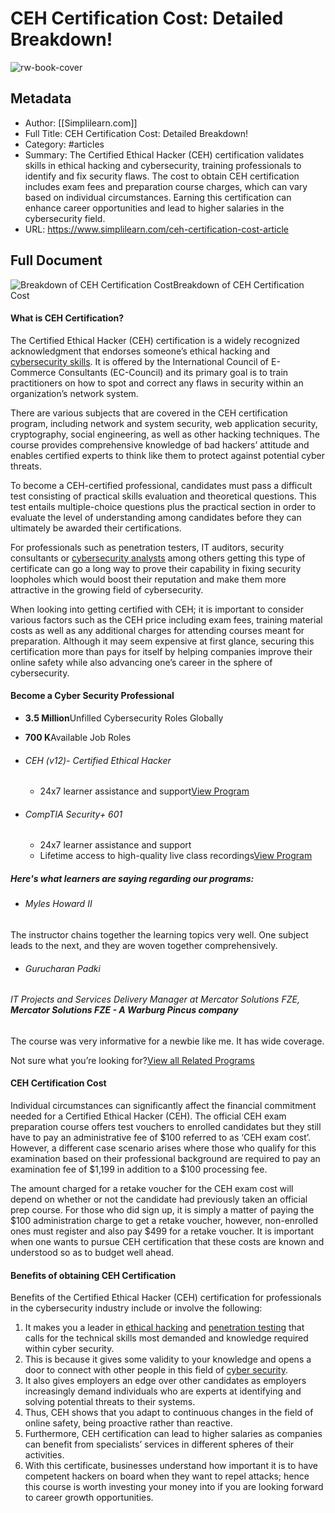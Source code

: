 # CEH Certification Cost: Detailed Breakdown!

![rw-book-cover](https://www.simplilearn.com/ice9/free_resources_article_thumb/CEH_certificationcost.jpg)

## Metadata
- Author: [[Simplilearn.com]]
- Full Title: CEH Certification Cost: Detailed Breakdown!
- Category: #articles
- Summary: The Certified Ethical Hacker (CEH) certification validates skills in ethical hacking and cybersecurity, training professionals to identify and fix security flaws. The cost to obtain CEH certification includes exam fees and preparation course charges, which can vary based on individual circumstances. Earning this certification can enhance career opportunities and lead to higher salaries in the cybersecurity field.
- URL: https://www.simplilearn.com/ceh-certification-cost-article

## Full Document
![Breakdown of CEH Certification Cost](https://www.simplilearn.com/ice9/free_resources_article_thumb/CEH_certificationcost.jpg)Breakdown of CEH Certification Cost
#### What is CEH Certification?

The Certified Ethical Hacker (CEH) certification is a widely recognized acknowledgment that endorses someone’s ethical hacking and [cybersecurity skills](https://www.simplilearn.com/tutorials/cyber-security-tutorial/cyber-security-skills). It is offered by the International Council of E-Commerce Consultants (EC-Council) and its primary goal is to train practitioners on how to spot and correct any flaws in security within an organization’s network system.

There are various subjects that are covered in the CEH certification program, including network and system security, web application security, cryptography, social engineering, as well as other hacking techniques. The course provides comprehensive knowledge of bad hackers’ attitude and enables certified experts to think like them to protect against potential cyber threats.

To become a CEH-certified professional, candidates must pass a difficult test consisting of practical skills evaluation and theoretical questions. This test entails multiple-choice questions plus the practical section in order to evaluate the level of understanding among candidates before they can ultimately be awarded their certifications.

For professionals such as penetration testers, IT auditors, security consultants or [cybersecurity analysts](https://www.simplilearn.com/what-is-a-cyber-security-analyst-article) among others getting this type of certificate can go a long way to prove their capability in fixing security loopholes which would boost their reputation and make them more attractive in the growing field of cybersecurity.

When looking into getting certified with CEH; it is important to consider various factors such as the CEH price including exam fees, training material costs as well as any additional charges for attending courses meant for preparation. Although it may seem expensive at first glance, securing this certification more than pays for itself by helping companies improve their online safety while also advancing one’s career in the sphere of cybersecurity.

#### Become a Cyber Security Professional

* **3.5 Million**Unfilled Cybersecurity Roles Globally
* **700 K**Available Job Roles

* ###### CEH (v12)- Certified Ethical Hacker

	+ 24x7 learner assistance and support[View Program](javascript:void(0))
* ###### CompTIA Security+ 601

	+ 24x7 learner assistance and support
	+ Lifetime access to high-quality live class recordings[View Program](javascript:void(0))

##### Here's what learners are saying regarding our programs:

* ###### Myles Howard II

The instructor chains together the learning topics very well. One subject leads to the next, and they are woven together comprehensively.
* ###### Gurucharan Padki

###### IT Projects and Services Delivery Manager at Mercator Solutions FZE, **Mercator Solutions FZE - A Warburg Pincus company**

The course was very informative for a newbie like me. It has wide coverage.

Not sure what you’re looking for?[View all Related Programs](https://www.simplilearn.com/cyber-security?source=InpageBannerCategory)

#### CEH Certification Cost

Individual circumstances can significantly affect the financial commitment needed for a Certified Ethical Hacker (CEH). The official CEH exam preparation course offers test vouchers to enrolled candidates but they still have to pay an administrative fee of $100 referred to as ‘CEH exam cost’. However, a different case scenario arises where those who qualify for this examination based on their professional background are required to pay an examination fee of $1,199 in addition to a $100 processing fee.

The amount charged for a retake voucher for the CEH exam cost will depend on whether or not the candidate had previously taken an official prep course. For those who did sign up, it is simply a matter of paying the $100 administration charge to get a retake voucher, however, non-enrolled ones must register and also pay $499 for a retake voucher. It is important when one wants to pursue CEH certification that these costs are known and understood so as to budget well ahead.

#### Benefits of obtaining CEH Certification

Benefits of the Certified Ethical Hacker (CEH) certification for professionals in the cybersecurity industry include or involve the following:

1. It makes you a leader in [ethical hacking](https://www.simplilearn.com/tutorials/cyber-security-tutorial/what-is-ethical-hacking) and [penetration testing](https://www.simplilearn.com/tutorials/cyber-security-tutorial/what-is-penetration-testing) that calls for the technical skills most demanded and knowledge required within cyber security.
2. This is because it gives some validity to your knowledge and opens a door to connect with other people in this field of [cyber security](https://www.simplilearn.com/tutorials/cyber-security-tutorial/cyber-security-for-beginners).
3. It also gives employers an edge over other candidates as employers increasingly demand individuals who are experts at identifying and solving potential threats to their systems.
4. Thus, CEH shows that you adapt to continuous changes in the field of online safety, being proactive rather than reactive.
5. Furthermore, CEH certification can lead to higher salaries as companies can benefit from specialists’ services in different spheres of their activities.
6. With this certificate, businesses understand how important it is to have competent hackers on board when they want to repel attacks; hence this course is worth investing your money into if you are looking forward to career growth opportunities.
